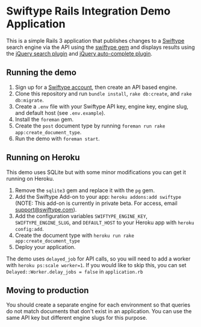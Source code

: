 # Swiftype Rails Integration Demo Application

This is a simple Rails 3 application that publishes changes to a
[Swiftype](http://swiftype.com/) search engine via the API using the
[swiftype gem](https://github.com/swiftype/swiftype-rb) and displays
results using the [jQuery search plugin](https://github.com/swiftype/swiftype-autocomplete-jquery)
and [jQuery auto-complete plugin](https://github.com/swiftype/swiftype-search-jquery). 

## Running the demo

1. Sign up for a [Swiftype account](http://swiftype.com/), then create an API based engine.
2. Clone this repository and run `bundle install`, `rake db:create`, and `rake db:migrate`.
3. Create a `.env` file with your Swiftype API key, engine key, engine slug, and default host (see `.env.example`).
4. Install the `foreman` gem.
4. Create the `post` document type by running `foreman run rake app:create_document_type`.
5. Run the demo with `foreman start`.

## Running on Heroku

This demo uses SQLite but with some minor modifications you can get it running on Heroku.

1. Remove the `sqlite3` gem and replace it with the `pg` gem.
2. Add the Swiftype Add-on to your app: `heroku addons:add swiftype` (NOTE: This add-on is currently in private beta. For access, email support@swiftype.com).
3. Add the configuration variables `SWIFTYPE_ENGINE_KEY`, `SWIFTYPE_ENGINE_SLUG`, and `DEFAULT_HOST` to your Heroku app with `heroku config:add`.
4. Create the document type with `heroku run rake app:create_document_type`
5. Deploy your application.

The demo uses `delayed_job` for API calls, so you will need to add a worker with `heroku ps:scale worker=1`. 
If you would like to skip this, you can set `Delayed::Worker.delay_jobs = false` in `application.rb`

## Moving to production

You should create a separate engine for each environment so that
queries do not match documents that don't exist in an application. You
can use the same API key but different engine slugs for this purpose.
